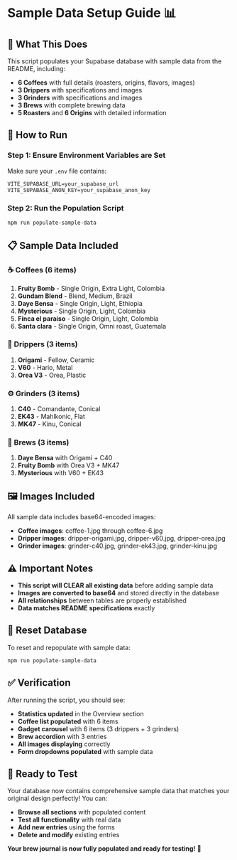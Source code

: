 # Sample Data Setup Guide 📊

## 🎯 **What This Does**

This script populates your Supabase database with sample data from the README, including:
- **6 Coffees** with full details (roasters, origins, flavors, images)
- **3 Drippers** with specifications and images
- **3 Grinders** with specifications and images  
- **3 Brews** with complete brewing data
- **5 Roasters** and **6 Origins** with detailed information

## 🚀 **How to Run**

### **Step 1: Ensure Environment Variables are Set**
Make sure your `.env` file contains:
```env
VITE_SUPABASE_URL=your_supabase_url
VITE_SUPABASE_ANON_KEY=your_supabase_anon_key
```

### **Step 2: Run the Population Script**
```bash
npm run populate-sample-data
```

## 📋 **Sample Data Included**

### **☕ Coffees (6 items)**
1. **Fruity Bomb** - Single Origin, Extra Light, Colombia
2. **Gundam Blend** - Blend, Medium, Brazil  
3. **Daye Bensa** - Single Origin, Light, Ethiopia
4. **Mysterious** - Single Origin, Light, Colombia
5. **Finca el paraiso** - Single Origin, Light, Colombia
6. **Santa clara** - Single Origin, Omni roast, Guatemala

### **🔧 Drippers (3 items)**
1. **Origami** - Fellow, Ceramic
2. **V60** - Hario, Metal
3. **Orea V3** - Orea, Plastic

### **⚙️ Grinders (3 items)**
1. **C40** - Comandante, Conical
2. **EK43** - Mahlkonic, Flat
3. **MK47** - Kinu, Conical

### **📝 Brews (3 items)**
1. **Daye Bensa** with Origami + C40
2. **Fruity Bomb** with Orea V3 + MK47
3. **Mysterious** with V60 + EK43

## 🖼️ **Images Included**

All sample data includes base64-encoded images:
- **Coffee images**: coffee-1.jpg through coffee-6.jpg
- **Dripper images**: dripper-origami.jpg, dripper-v60.jpg, dripper-orea.jpg
- **Grinder images**: grinder-c40.jpg, grinder-ek43.jpg, grinder-kinu.jpg

## ⚠️ **Important Notes**

- **This script will CLEAR all existing data** before adding sample data
- **Images are converted to base64** and stored directly in the database
- **All relationships** between tables are properly established
- **Data matches README specifications** exactly

## 🔄 **Reset Database**

To reset and repopulate with sample data:
```bash
npm run populate-sample-data
```

## ✅ **Verification**

After running the script, you should see:
- **Statistics updated** in the Overview section
- **Coffee list populated** with 6 items
- **Gadget carousel** with 6 items (3 drippers + 3 grinders)
- **Brew accordion** with 3 entries
- **All images displaying** correctly
- **Form dropdowns populated** with sample data

## 🎯 **Ready to Test**

Your database now contains comprehensive sample data that matches your original design perfectly! You can:
- **Browse all sections** with populated content
- **Test all functionality** with real data
- **Add new entries** using the forms
- **Delete and modify** existing entries

**Your brew journal is now fully populated and ready for testing!** 🚀
